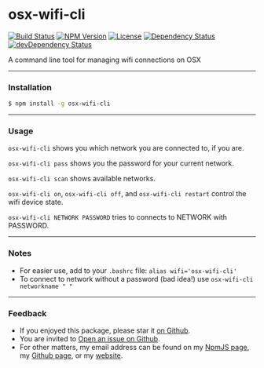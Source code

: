 # osx-wifi-cli

[![Build Status](https://travis-ci.org/danyshaanan/osx-wifi-cli.png)](https://travis-ci.org/danyshaanan/osx-wifi-cli)
[![NPM Version](https://img.shields.io/npm/v/osx-wifi-cli.svg?style=flat)](https://npmjs.org/package/osx-wifi-cli)
[![License](http://img.shields.io/npm/l/osx-wifi-cli.svg?style=flat)](LICENSE)
[![Dependency Status](https://david-dm.org/danyshaanan/osx-wifi-cli.svg)](https://david-dm.org/danyshaanan/osx-wifi-cli)
[![devDependency Status](https://david-dm.org/danyshaanan/osx-wifi-cli/dev-status.svg)](https://david-dm.org/danyshaanan/osx-wifi-cli#info=devDependencies)

A command line tool for managing wifi connections on OSX

* * *
### Installation
```bash
$ npm install -g osx-wifi-cli
```
* * *
### Usage

`osx-wifi-cli` shows you which network you are connected to, if you are.

`osx-wifi-cli pass` shows you the password for your current network.

`osx-wifi-cli scan` shows available networks.

`osx-wifi-cli on`, `osx-wifi-cli off`, and `osx-wifi-cli restart` control the wifi device state.

`osx-wifi-cli NETWORK PASSWORD` tries to connects to NETWORK with PASSWORD.

* * *
### Notes
* For easier use, add to your `.bashrc` file: `alias wifi='osx-wifi-cli'`
* To connect to network without a password (bad idea!) use `osx-wifi-cli networkname " "`

* * *
### Feedback
* If you enjoyed this package, please star it [on Github](https://github.com/danyshaanan/osx-wifi-cli).
* You are invited to [Open an issue on Github](https://github.com/danyshaanan/osx-wifi-cli/issues).
* For other matters, my email address can be found on my [NpmJS page](https://www.npmjs.org/~danyshaanan), my [Github page](https://github.com/danyshaanan), or my [website](http://danyshaanan.com/).

